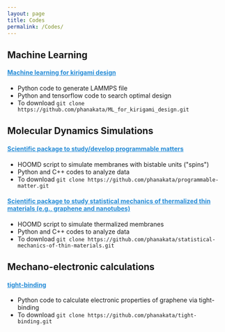 ```yaml
---
layout: page
title: Codes
permalink: /Codes/
---
```


## Machine Learning
#### <a href="https://github.com/phanakata/ML_for_kirigami_design" style="color:#268cd7"> Machine learning for kirigami design  </a>
* Python code to generate LAMMPS file 
* Python and tensorflow code to search optimal design
* To download `git clone https://github.com/phanakata/ML_for_kirigami_design.git`


## Molecular Dynamics Simulations 
#### <a href="https://github.com/phanakata/programmable-matter" style="color:#268cd7"> Scientific package to study/develop programmable matters  </a>
* HOOMD script to simulate membranes with bistable units ("spins")
* Python and C++ codes to analyze data
* To download `git clone https://github.com/phanakata/programmable-matter.git`

#### <a href="https://github.com/phanakata/statistical-mechanics-of-thin-materials" style="color:#268cd7"> Scientific package to study statistical mechanics of thermalized thin materials (e.g., graphene and nanotubes) </a>
* HOOMD script to simulate thermalized membranes
* Python and C++ codes to analyze data
* To download `git clone https://github.com/phanakata/statistical-mechanics-of-thin-materials.git`

## Mechano-electronic calculations 
#### <a href="https://github.com/phanakata/tight-binding" style="color:#268cd7"> tight-binding </a>
* Python code to calculate electronic properties of graphene via tight-binding
* To download `git clone https://github.com/phanakata/tight-binding.git`
